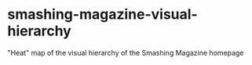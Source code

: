 # smashing-magazine-visual-hierarchy
"Heat" map of the visual hierarchy of the Smashing Magazine homepage
